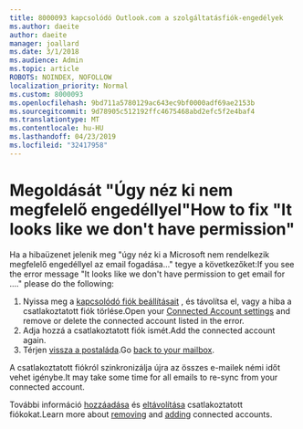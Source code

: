 ```yaml
---
title: 8000093 kapcsolódó Outlook.com a szolgáltatásfiók-engedélyek
ms.author: daeite
author: daeite
manager: joallard
ms.date: 3/1/2018
ms.audience: Admin
ms.topic: article
ROBOTS: NOINDEX, NOFOLLOW
localization_priority: Normal
ms.custom: 8000093
ms.openlocfilehash: 9bd711a5780129ac643ec9bf0000adf69ae2153b
ms.sourcegitcommit: 9d78905c512192ffc4675468abd2efc5f2e4baf4
ms.translationtype: MT
ms.contentlocale: hu-HU
ms.lasthandoff: 04/23/2019
ms.locfileid: "32417958"
---
```

# <a name="how-to-fix-it-looks-like-we-dont-have-permission"></a><span data-ttu-id="f46d2-102">Megoldását "Úgy néz ki nem megfelelő engedéllyel"</span><span class="sxs-lookup"><span data-stu-id="f46d2-102">How to fix "It looks like we don't have permission"</span></span>

<span data-ttu-id="f46d2-103">Ha a hibaüzenet jelenik meg "úgy néz ki a Microsoft nem rendelkezik megfelelő engedéllyel az email fogadása..." tegye a következőket:</span><span class="sxs-lookup"><span data-stu-id="f46d2-103">If you see the error message "It looks like we don't have permission to get email for ...." please do the following:</span></span>

1. <span data-ttu-id="f46d2-104">Nyissa meg a [kapcsolódó fiók beállításait](https://outlook.live.com/mail/options/mail/accounts) , és távolítsa el, vagy a hiba a csatlakoztatott fiók törlése.</span><span class="sxs-lookup"><span data-stu-id="f46d2-104">Open your [Connected Account settings](https://outlook.live.com/mail/options/mail/accounts) and remove or delete the connected account listed in the error.</span></span> 
2. <span data-ttu-id="f46d2-105">Adja hozzá a csatlakoztatott fiók ismét.</span><span class="sxs-lookup"><span data-stu-id="f46d2-105">Add the connected account again.</span></span>
3. <span data-ttu-id="f46d2-106">Térjen [vissza a postaláda](https://outlook.live.com/mail/inbox).</span><span class="sxs-lookup"><span data-stu-id="f46d2-106">Go [back to your mailbox](https://outlook.live.com/mail/inbox).</span></span>

<span data-ttu-id="f46d2-107">A csatlakoztatott fiókról szinkronizálja újra az összes e-mailek némi időt vehet igénybe.</span><span class="sxs-lookup"><span data-stu-id="f46d2-107">It may take some time for all emails to re-sync from your connected account.</span></span>

<span data-ttu-id="f46d2-108">További információ [hozzáadása](https://support.office.com/article/c5224df4-5885-4e79-91ba-523aa743f0ba) és [eltávolítása](https://support.office.com/article/0b9a6b95-ff1b-46c1-bf60-d6b3b82c5ac8) csatlakoztatott fiókokat.</span><span class="sxs-lookup"><span data-stu-id="f46d2-108">Learn more about [removing](https://support.office.com/article/0b9a6b95-ff1b-46c1-bf60-d6b3b82c5ac8) and [adding](https://support.office.com/article/c5224df4-5885-4e79-91ba-523aa743f0ba) connected accounts.</span></span>